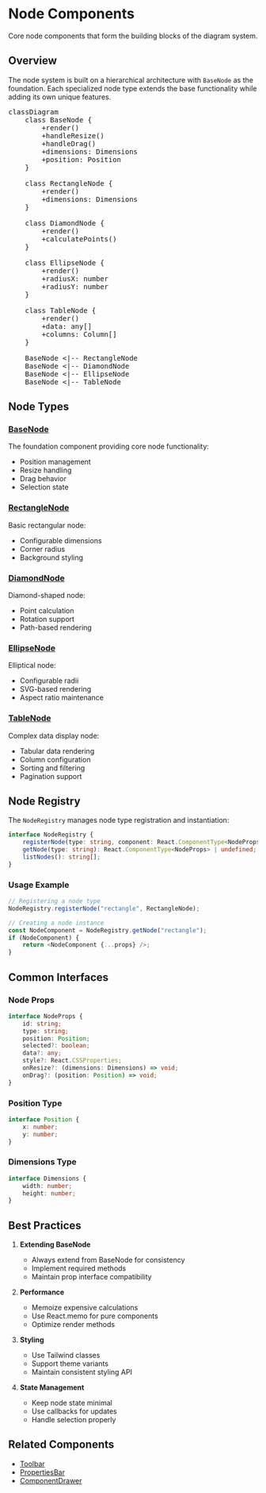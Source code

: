 # Node Components

<div class="lead">
Core node components that form the building blocks of the diagram system.
</div>

## Overview

The node system is built on a hierarchical architecture with `BaseNode` as the foundation. Each specialized node type extends the base functionality while adding its own unique features.

<pre class="mermaid">
classDiagram
    class BaseNode {
        +render()
        +handleResize()
        +handleDrag()
        +dimensions: Dimensions
        +position: Position
    }

    class RectangleNode {
        +render()
        +dimensions: Dimensions
    }

    class DiamondNode {
        +render()
        +calculatePoints()
    }

    class EllipseNode {
        +render()
        +radiusX: number
        +radiusY: number
    }

    class TableNode {
        +render()
        +data: any[]
        +columns: Column[]
    }

    BaseNode <|-- RectangleNode
    BaseNode <|-- DiamondNode
    BaseNode <|-- EllipseNode
    BaseNode <|-- TableNode
</pre>

## Node Types

### [BaseNode](base-node.html)

The foundation component providing core node functionality:

-   Position management
-   Resize handling
-   Drag behavior
-   Selection state

### [RectangleNode](rectangle-node.html)

Basic rectangular node:

-   Configurable dimensions
-   Corner radius
-   Background styling

### [DiamondNode](diamond-node.html)

Diamond-shaped node:

-   Point calculation
-   Rotation support
-   Path-based rendering

### [EllipseNode](ellipse-node.html)

Elliptical node:

-   Configurable radii
-   SVG-based rendering
-   Aspect ratio maintenance

### [TableNode](table-node.html)

Complex data display node:

-   Tabular data rendering
-   Column configuration
-   Sorting and filtering
-   Pagination support

## Node Registry

The `NodeRegistry` manages node type registration and instantiation:

```typescript
interface NodeRegistry {
    registerNode(type: string, component: React.ComponentType<NodeProps>): void;
    getNode(type: string): React.ComponentType<NodeProps> | undefined;
    listNodes(): string[];
}
```

### Usage Example

```typescript
// Registering a node type
NodeRegistry.registerNode("rectangle", RectangleNode);

// Creating a node instance
const NodeComponent = NodeRegistry.getNode("rectangle");
if (NodeComponent) {
    return <NodeComponent {...props} />;
}
```

## Common Interfaces

### Node Props

```typescript
interface NodeProps {
    id: string;
    type: string;
    position: Position;
    selected?: boolean;
    data?: any;
    style?: React.CSSProperties;
    onResize?: (dimensions: Dimensions) => void;
    onDrag?: (position: Position) => void;
}
```

### Position Type

```typescript
interface Position {
    x: number;
    y: number;
}
```

### Dimensions Type

```typescript
interface Dimensions {
    width: number;
    height: number;
}
```

## Best Practices

1. **Extending BaseNode**

    - Always extend from BaseNode for consistency
    - Implement required methods
    - Maintain prop interface compatibility

2. **Performance**

    - Memoize expensive calculations
    - Use React.memo for pure components
    - Optimize render methods

3. **Styling**

    - Use Tailwind classes
    - Support theme variants
    - Maintain consistent styling API

4. **State Management**
    - Keep node state minimal
    - Use callbacks for updates
    - Handle selection properly

## Related Components

-   [Toolbar](../toolbar.html)
-   [PropertiesBar](../properties-bar.html)
-   [ComponentDrawer](../component-drawer.html)
